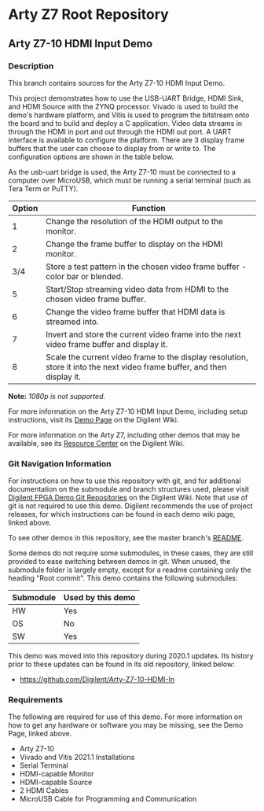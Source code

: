 # Arty Z7 Root Repository

## Arty Z7-10 HDMI Input Demo

### Description

This branch contains sources for the Arty Z7-10 HDMI Input Demo.

This project demonstrates how to use the USB-UART Bridge, HDMI Sink, and HDMI Source with the ZYNQ processor. Vivado is used to build the demo's hardware platform, and Vitis is used to program the bitstream onto the board and to build and deploy a C application. Video data streams in through the HDMI in port and out through the HDMI out port. A UART interface is available to configure the platform. There are 3 display frame buffers that the user can choose to display from or write to. The configuration options are shown in the table below.

As the usb-uart bridge is used, the Arty Z7-10 must be connected to a computer over MicroUSB, which must be running a serial terminal (such as Tera Term or PuTTY).

| Option | Function |
| ------ | -------- |
| 1 | Change the resolution of the HDMI output to the monitor. |
| 2 | Change the frame buffer to display on the HDMI monitor. |
| 3/4 | Store a test pattern in the chosen video frame buffer - color bar or blended. |
| 5 | Start/Stop streaming video data from HDMI to the chosen video frame buffer. |
| 6 | Change the video frame buffer that HDMI data is streamed into. |
| 7 | Invert and store the current video frame into the next video frame buffer and display it. |
| 8 | Scale the current video frame to the display resolution, store it into the next video frame buffer, and then display it. |

**Note:** *1080p is not supported.*

For more information on the Arty Z7-10 HDMI Input Demo, including setup instructions, visit its [Demo Page](https://reference.digilentinc.com/reference/programmable-logic/arty-z7/demos/hdmi-input) on the Digilent Wiki.

For more information on the Arty Z7, including other demos that may be available, see its [Resource Center](https://reference.digilentinc.com/reference/programmable-logic/arty-z7/start) on the Digilent Wiki.

### Git Navigation Information

For instructions on how to use this repository with git, and for additional documentation on the submodule and branch structures used, please visit [Digilent FPGA Demo Git Repositories](https://reference.digilentinc.com/reference/programmable-logic/documents/git) on the Digilent Wiki. Note that use of git is not required to use this demo. Digilent recommends the use of project releases, for which instructions can be found in each demo wiki page, linked above.

To see other demos in this repository, see the master branch's [README](https://github.com/Digilent/Arty-Z7).

Some demos do not require some submodules, in these cases, they are still provided to ease switching between demos in git. When unused, the submodule folder is largely empty, except for a readme containing only the heading "Root commit". This demo contains the following submodules:

| Submodule | Used by this demo |
|-----------|-------------------|
| HW        | Yes               |
| OS        | No                |
| SW        | Yes               |

This demo was moved into this repository during 2020.1 updates. Its history prior to these updates can be found in its old repository, linked below:
* https://github.com/Digilent/Arty-Z7-10-HDMI-In

### Requirements

The following are required for use of this demo. For more information on how to get any hardware or software you may be missing, see the Demo Page, linked above.

* Arty Z7-10
* Vivado and Vitis 2021.1 Installations
* Serial Terminal
* HDMI-capable Monitor
* HDMI-capable Source
* 2 HDMI Cables
* MicroUSB Cable for Programming and Communication
